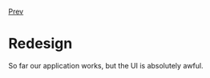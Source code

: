 [Prev](./08-fragments.md)

# Redesign

So far our application works, but the UI is absolutely awful.